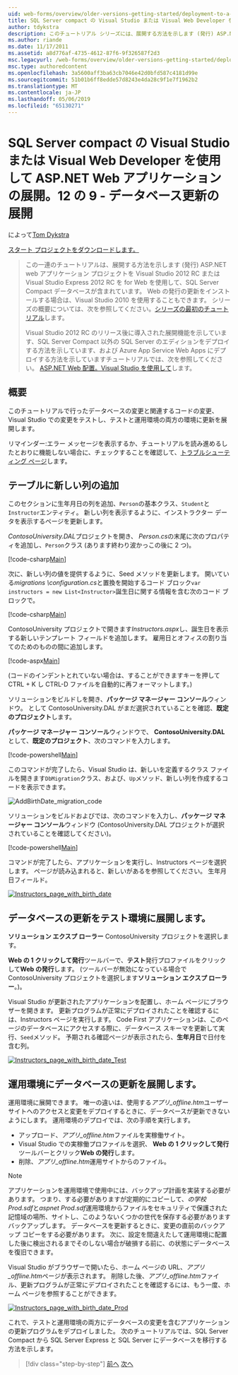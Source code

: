```yaml
---
uid: web-forms/overview/older-versions-getting-started/deployment-to-a-hosting-provider/deployment-to-a-hosting-provider-deploying-a-database-update-9-of-12
title: SQL Server compact の Visual Studio または Visual Web Developer を使用して ASP.NET Web アプリケーションの展開。12 の 9 - データベース更新の展開 |Microsoft Docs
author: tdykstra
description: このチュートリアル シリーズには、展開する方法を示します (発行) ASP.NET web アプリケーション プロジェクトを Visual Stu を使用して、SQL Server Compact データベースが含まれています.
ms.author: riande
ms.date: 11/17/2011
ms.assetid: a8d776af-4735-4612-87f6-9f326587f2d3
msc.legacyurl: /web-forms/overview/older-versions-getting-started/deployment-to-a-hosting-provider/deployment-to-a-hosting-provider-deploying-a-database-update-9-of-12
msc.type: authoredcontent
ms.openlocfilehash: 3a5600aff3ba63cb7046e42d0bfd587c4181d99e
ms.sourcegitcommit: 51b01b6ff8edde57d8243e4da28c9f1e7f1962b2
ms.translationtype: MT
ms.contentlocale: ja-JP
ms.lasthandoff: 05/06/2019
ms.locfileid: "65130271"
---
```

# <a name="deploying-an-aspnet-web-application-with-sql-server-compact-using-visual-studio-or-visual-web-developer-deploying-a-database-update---9-of-12"></a>SQL Server compact の Visual Studio または Visual Web Developer を使用して ASP.NET Web アプリケーションの展開。12 の 9 - データベース更新の展開

によって[Tom Dykstra](https://github.com/tdykstra)

[スタート プロジェクトをダウンロードします。](http://code.msdn.microsoft.com/Deploying-an-ASPNET-Web-4e31366b)

> この一連のチュートリアルは、展開する方法を示します (発行) ASP.NET web アプリケーション プロジェクトを Visual Studio 2012 RC または Visual Studio Express 2012 RC を for Web を使用して、SQL Server Compact データベースが含まれています。 Web の発行の更新をインストールする場合は、Visual Studio 2010 を使用することもできます。 シリーズの概要については、次を参照してください。[シリーズの最初のチュートリアル](deployment-to-a-hosting-provider-introduction-1-of-12.md)します。
> 
> Visual Studio 2012 RC のリリース後に導入された展開機能を示しています、SQL Server Compact 以外の SQL Server のエディションをデプロイする方法を示しています、および Azure App Service Web Apps にデプロイする方法を示していますチュートリアルでは、次を参照してください。 [ASP.NET Web 配置。Visual Studio を使用して](../../deployment/visual-studio-web-deployment/introduction.md)します。

## <a name="overview"></a>概要

このチュートリアルで行ったデータベースの変更と関連するコードの変更、Visual Studio での変更をテストし、テストと運用環境の両方の環境に更新を展開します。

リマインダー:エラー メッセージを表示するか、チュートリアルを読み進めるしたとおりに機能しない場合に、チェックすることを確認して、[トラブルシューティング ページ](deployment-to-a-hosting-provider-creating-and-installing-deployment-packages-12-of-12.md)します。

## <a name="adding-a-new-column-to-a-table"></a>テーブルに新しい列の追加

このセクションに生年月日の列を追加、`Person`の基本クラス、`Student`と`Instructor`エンティティ。 新しい列を表示するように、インストラクター データを表示するページを更新します。

*ContosoUniversity.DAL*プロジェクトを開き、 *Person.cs*の末尾に次のプロパティを追加し、`Person`クラス (あります終わり波かっこの後に 2 つ)。

[!code-csharp[Main](deployment-to-a-hosting-provider-deploying-a-database-update-9-of-12/samples/sample1.cs)]

次に、新しい列の値を提供するように、Seed メソッドを更新します。 開いている*migrations \configuration.cs*と置換を開始するコード ブロック`var instructors = new List<Instructor>`誕生日に関する情報を含む次のコード ブロックで。

[!code-csharp[Main](deployment-to-a-hosting-provider-deploying-a-database-update-9-of-12/samples/sample2.cs)]

ContosoUniversity プロジェクトで開きます*Instructors.aspx*し、誕生日を表示する新しいテンプレート フィールドを追加します。 雇用日とオフィスの割り当てのためのものの間に追加します。

[!code-aspx[Main](deployment-to-a-hosting-provider-deploying-a-database-update-9-of-12/samples/sample3.aspx)]

(コードのインデントとれていない場合は、することができますキーを押して CTRL + K し CTRL-D ファイルを自動的に再フォーマットします。)

ソリューションをビルドしを開き、**パッケージ マネージャー コンソール**ウィンドウ。 として ContosoUniversity.DAL がまだ選択されていることを確認、**既定のプロジェクト**します。

**パッケージ マネージャー コンソール**ウィンドウで、 **ContosoUniversity.DAL**として、**既定のプロジェクト**、次のコマンドを入力します。

[!code-powershell[Main](deployment-to-a-hosting-provider-deploying-a-database-update-9-of-12/samples/sample4.ps1)]

このコマンドが完了したら、Visual Studio は、新しいを定義するクラス ファイルを開きます`DbMigration`クラス、および、`Up`メソッド、新しい列を作成するコードを表示できます。

![AddBirthDate_migration_code](deployment-to-a-hosting-provider-deploying-a-database-update-9-of-12/_static/image1.png)

ソリューションをビルドおよびでは、次のコマンドを入力し、**パッケージ マネージャー コンソール**ウィンドウ (ContosoUniversity.DAL プロジェクトが選択されていることを確認してください)。

[!code-powershell[Main](deployment-to-a-hosting-provider-deploying-a-database-update-9-of-12/samples/sample5.ps1)]

コマンドが完了したら、アプリケーションを実行し、Instructors ページを選択します。 ページが読み込まれると、新しいがあるを参照してください。 生年月日フィールド。

[![Instructors_page_with_birth_date](deployment-to-a-hosting-provider-deploying-a-database-update-9-of-12/_static/image3.png)](deployment-to-a-hosting-provider-deploying-a-database-update-9-of-12/_static/image2.png)

## <a name="deploying-the-database-update-to-the-test-environment"></a>データベースの更新をテスト環境に展開します。

**ソリューション エクスプ ローラー** ContosoUniversity プロジェクトを選択します。

**Web の 1 クリックして発行**ツールバーで、**テスト**発行プロファイルをクリックして**Web の発行**します。 (ツールバーが無効になっている場合で ContosoUniversity プロジェクトを選択します**ソリューション エクスプ ローラー**。)。

Visual Studio が更新されたアプリケーションを配置し、ホーム ページにブラウザーを開きます。 更新プログラムが正常にデプロイされたことを確認するには、Instructors ページを実行します。 Code First アプリケーションは、このページのデータベースにアクセスする際に、データベース スキーマを更新して実行、`Seed`メソッド。 予期される確認ページが表示されたら、**生年月日**で日付を含む列。

[![Instructors_page_with_birth_date_Test](deployment-to-a-hosting-provider-deploying-a-database-update-9-of-12/_static/image5.png)](deployment-to-a-hosting-provider-deploying-a-database-update-9-of-12/_static/image4.png)

## <a name="deploying-the-database-update-to-the-production-environment"></a>運用環境にデータベースの更新を展開します。

運用環境に展開できます。 唯一の違いは、使用する*アプリ\_offline.htm*ユーザー サイトへのアクセスと変更をデプロイするときに、データベースが更新できないようにします。 運用環境のデプロイでは、次の手順を実行します。

- アップロード、*アプリ\_offline.htm*ファイルを実稼働サイト。
- Visual Studio での実稼働プロファイルを選択、 **Web の 1 クリックして発行**ツールバーとクリック**Web の発行**します。
- 削除、*アプリ\_offline.htm*運用サイトからのファイル。

> [!NOTE]
> アプリケーションを運用環境で使用中には、バックアップ計画を実装する必要があります。 つまり、する必要がありますが定期的にコピーして、*の学校 Prod.sdf*と*aspnet Prod.sdf*運用環境からファイルをセキュリティで保護された記憶域の場所、サイトし、このようないくつかの世代を保存する必要がありますバックアップします。 データベースを更新するときに、変更の直前のバックアップ コピーをする必要があります。 次に、設定を間違えたして運用環境に配置した後に検出されるまでそのしない場合が破損する前に、の状態にデータベースを復旧できます。

Visual Studio がブラウザーで開いたら、ホーム ページの URL、*アプリ\_offline.htm*ページが表示されます。 削除した後、*アプリ\_offline.htm*ファイル、更新プログラムが正常にデプロイされたことを確認するには、もう一度、ホーム ページを参照することができます。

[![Instructors_page_with_birth_date_Prod](deployment-to-a-hosting-provider-deploying-a-database-update-9-of-12/_static/image7.png)](deployment-to-a-hosting-provider-deploying-a-database-update-9-of-12/_static/image6.png)

これで、テストと運用環境の両方にデータベースの変更を含むアプリケーションの更新プログラムをデプロイしました。 次のチュートリアルでは、SQL Server Compact から SQL Server Express と SQL Server にデータベースを移行する方法を示します。

> [!div class="step-by-step"]
> [前へ](deployment-to-a-hosting-provider-deploying-a-code-only-update-8-of-12.md)
> [次へ](deployment-to-a-hosting-provider-migrating-to-sql-server-10-of-12.md)
